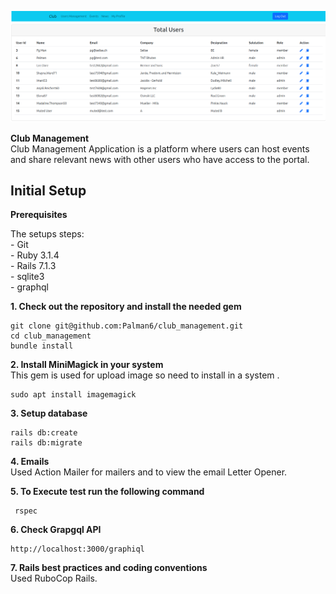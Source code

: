 
![Alt text](image.png)

**Club Management**  
Club Management Application is a platform where users can host events and share relevant news with other users who have access to the portal.

## Initial Setup   

**Prerequisites**  

The setups steps:  
    - Git  
    - Ruby 3.1.4  
    - Rails 7.1.3  
    - sqlite3   
    - graphql 

**1. Check out the repository and install the needed gem** 

```
git clone git@github.com:Palman6/club_management.git
cd club_management
bundle install
```

**2. Install MiniMagick in your system**  
This gem is used for upload image so need to install in a system  .

``` 
sudo apt install imagemagick
```

**3. Setup database**  
```
rails db:create
rails db:migrate
```

**4. Emails**  
 Used Action Mailer for mailers and to view the email Letter Opener.

**5. To Execute test run the following command** 
```
 rspec
```

**6. Check Grapgql API** 
```
http://localhost:3000/graphiql
```

**7. Rails best practices and coding conventions**  
 Used RuboCop Rails.